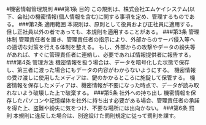 #機密情報管理規則
###第1条 目的
この規則は、株式会社エムケイシステム(以下、会社)の機密情報(個人情報を含む)に関する事項を定め、管理するものである。
###第2条 適用範囲
本規則は、原則として役員および正社員に適用する。但し正社員以外の者であっても、本規則を適用することがある。
###第3条 管理体制
管理責任者を置き、管理責任者の指示により、外部からのサーバ侵入等への適切な対策を行える体制を整える。
もし、外部からの攻撃やデータの紛失等があれば、すぐに管理責任者に連絡し、必要であれば情報提供者に報告する。
###第4条 管理方法
機密情報を扱う場合は、データを暗号化した状態で保存し、第三者に渡った場合にもデータの内容がわからないようにする。
機密情報の受け渡しに使用したメディアは、鍵のかかるところに施錠して保管する。
機密情報を保存したメディアは、機密情報が不要になった時点で、データが読み取れないよう破壊した上で破棄する。
###第5条 社外への持ち出し
機密情報を保存したパソコンや記憶媒体を社外に持ち出す必要がある場合、管理責任者の承諾を得た上、盗難や紛失に気をつけ、不要な場所には出向かない。
###第6条 罰則
本規則に違反した場合は、別途設けた罰則規定に従って罰則を課す。

